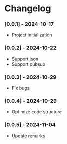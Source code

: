 # Changelog

### [0.0.1] - 2024-10-17
- Project initialization

### [0.0.2] - 2024-10-22
- Support json 
- Support pubsub

### [0.0.3] - 2024-10-29
- Fix bugs

### [0.0.4] - 2024-10-29
- Optimize code structure

### [0.0.5] - 2024-11-04
- Update remarks